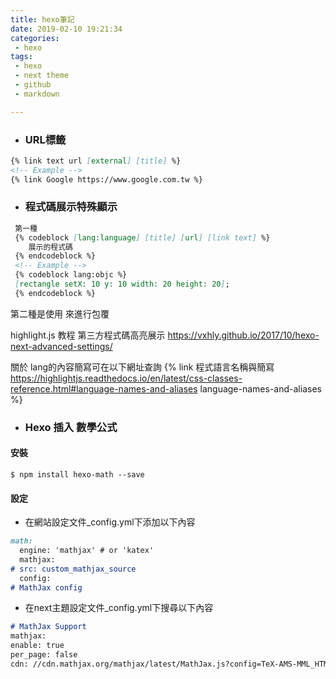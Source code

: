 ```yaml
---
title: hexo筆記
date: 2019-02-10 19:21:34
categories:
 - hexo
tags:
 - hexo
 - next theme
 - github
 - markdown

---
```


- ### URL標籤 #
```markdown
{% link text url [external] [title] %}
<!-- Example -->
{% link Google https://www.google.com.tw %}
```

 
<!-- more -->
- ### 程式碼展示特殊顯示 #
```markdown
 第一種
 {% codeblock [lang:language] [title] [url] [link text] %}
    展示的程式碼
 {% endcodeblock %}
 <!-- Example -->
 {% codeblock lang:objc %}
 [rectangle setX: 10 y: 10 width: 20 height: 20];
 {% endcodeblock %}
```
第二種是使用 來進行包覆 

  highlight.js 教程 第三方程式碼高亮展示
  https://vxhly.github.io/2017/10/hexo-next-advanced-settings/

 關於 lang的內容簡寫可在以下網址查詢
 {% link 程式語言名稱與簡寫 https://highlightjs.readthedocs.io/en/latest/css-classes-reference.html#language-names-and-aliases language-names-and-aliases %}

- ### Hexo 插入 數學公式 #
 #### 安裝 ####
```shell
$ npm install hexo-math --save
```

 #### 設定 ####
 + 在網站設定文件_config.yml下添加以下內容

```md
math:
  engine: 'mathjax' # or 'katex'
  mathjax:
# src: custom_mathjax_source
  config:
# MathJax config
```

 + 在next主題設定文件_config.yml下搜尋以下內容

```md
# MathJax Support
mathjax:
enable: true
per_page: false
cdn: //cdn.mathjax.org/mathjax/latest/MathJax.js?config=TeX-AMS-MML_HTMLorMML
```
 
 
 




